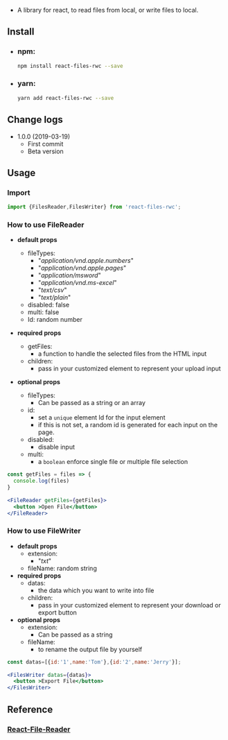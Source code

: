 - A library for react, to read files from local, or write files to local.



## Install

- ### npm: 

  ```sh
  npm install react-files-rwc --save
  ```

- ### yarn:

  ```sh
  yarn add react-files-rwc --save
  ```




## Change logs

- 1.0.0	(2019-03-19)
  - First commit
  - Beta version



## Usage

### Import

```jsx
import {FilesReader,FilesWriter} from 'react-files-rwc';
```

### How to use FileReader

- __default props__
  - fileTypes:
    - "*application/vnd.apple.numbers*"
    - "*application/vnd.apple.pages*"
    - "*application/msword*"
    - "*application/vnd.ms-excel*"
    - "*text/csv*"
    - "*text/plain*"
  - disabled: false
  - multi: false
  - Id: random number
- __required props__

  - getFiles: 
    - a function to handle the selected files from the HTML input
  - children:
    - pass in your customized element to represent your upload input
- __optional props__
  - fileTypes:
    - Can be passed as a string or an array
  - id:
    - set a `unique` element Id for the input element
    - if this is not set, a random id is generated for each input on the page.
  - disabled:
    - disable input
  - multi:
    - a `boolean` enforce single file or multiple file selection

```jsx
const getFiles = files => {
  console.log(files)
}
 
<FileReader getFiles={getFiles}>
  <button >Open File</button>
</FileReader>
```



### How to use FileWriter

- __default props__
  - extension:
    - "*txt*"
  - fileName: random string
- __required props__
  - datas: 
    - the data which you want to write into file
  - children:
    - pass in your customized element to represent your download or export button
- __optional props__
  - extension:
    - Can be passed as a string
  - fileName:
    - to rename the output file by yourself

```jsx
const datas=[{id:'1',name:'Tom'},{id:'2',name:'Jerry'}];
 
<FilesWriter datas={datas}>
  <button >Export File</button>
</FilesWriter>
```



## Reference

### [React-File-Reader](<https://www.npmjs.com/package/react-file-reader>)

### 